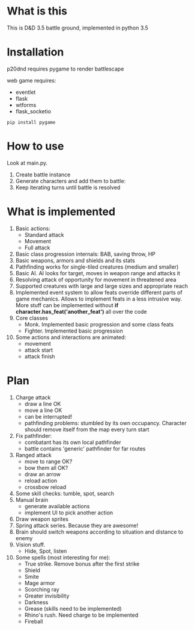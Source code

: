 # What is this #

This is D&D 3.5 battle ground, implemented in python 3.5

# Installation #

p20dnd requires pygame to render battlescape

web game requires:

- eventlet
- flask
- wtforms
- flask_socketio

```
pip install pygame
```

# How to use #

Look at main.py.

1. Create battle instance
1. Generate characters and add them to battle:
1. Keep iterating turns until battle is resolved

# What is implemented #

1. Basic actions:
    - Standard attack
    - Movement
    - Full attack
1. Basic class progression internals: BAB, saving throw, HP
1. Basic weapons, armors and shields and its stats
1. Pathfinding works for single-tiled creatures (medium and smaller)
1. Basic AI. AI looks for target, moves in weapon range and attacks it
1. Resolving attack of opportunity for movement in threatened area
1. Supported creatures with large and large sizes and appropriate reach
1. Implemented event system to allow feats override different parts of game mechanics. Allows to implement feats in a less intrusive way. More stuff can be implemented without **if character.has_feat('another_feat')** all over the code
1. Core classes
    - Monk. Implemented basic progression and some class feats
    - Fighter. Implemented basic progression
1. Some actions and interactions are animated:
    - movement
    - attack start
    - attack finish


# Plan #

1. Charge attack
    - draw a line               OK
    - move a line               OK
    - can be interrupted!
    - pathfinding problems: stumbled by its own occupancy.
    Character should remove itself from the map every turn start
1. Fix pathfinder:
    - combatant has its own local pathfinder
    - battle contains 'generic' pathfinder for far routes
1. Ranged attack
    - move to range             OK?
    - bow them all              OK?
    - draw an arrow
    - reload action
    - crossbow reload
1. Some skill checks: tumble, spot, search
1. Manual brain
    - generate available actions
    - implement UI to pick another action
1. Draw weapon sprites
1. Spring attack series. Because they are awesome!
1. Brain should switch weapons according to situation and distance to enemy
1. Vision stuff.
    - Hide, Spot, listen
1. Some spells (most interesting for me):
    - True strike. Remove bonus after the first strike
    - Shield
    - Smite
    - Mage armor
    - Scorching ray
    - Greater invisibility
    - Darkness
    - Grease (skills need to be implemented)
    - Rhino's rush. Need charge to be implemented
    - Fireball
